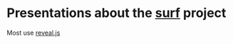 # Presentations about the [surf](http://surf.leeds.ac.uk/) project

Most use [reveal.js](https://github.com/hakimel/reveal.js)
